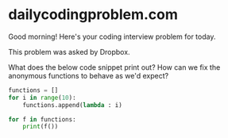 # dailycodingproblem.com

Good morning! Here's your coding interview problem for today.

This problem was asked by Dropbox.

What does the below code snippet print out? How can we fix the anonymous functions to behave as we'd expect?
```python
functions = []
for i in range(10):
    functions.append(lambda : i)

for f in functions:
    print(f())
```
